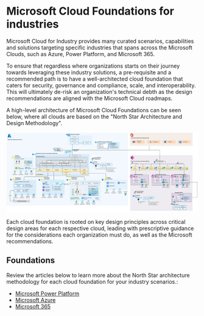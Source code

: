 # Microsoft Cloud Foundations for industries

Microsoft Cloud for Industry provides many curated scenarios, capabilities and solutions targeting specific industries that spans across the Microsoft Clouds, such as Azure, Power Platform, and Microsoft 365.

To ensure that regardless where organizations starts on their journey towards leveraging these industry solutions, a pre-requisite and a recommended path is to have a well-architected cloud foundation that caters for security, governance and compliance, scale, and interoperability. This will ultimately de-risk an organization's technical debth as the design recommendations are aligned with the Microsoft Cloud roadmaps.

A high-level architecture of Microsoft Cloud Foundations can be seen below, where all clouds are based on the "North Star Architecture and Design Methodology".

![North Star for Microsoft Cloud](./images/nsformc.png)

Each cloud foundation is rooted on key design principles across critical design areas for each respective cloud, leading with prescriptive guidance for the considerations each organization must do, as well as the Microsoft recommendations.

## Foundations

Review the articles below to learn more about the North Star architecture methodology for each cloud foundation for your industry scenarios.:

* [Microsoft Power Platform](./powerPlatform)
* [Microsoft Azure](./azure)
* [Microsoft 365](./m365)